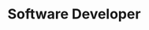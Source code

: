 ---
company: Signs23
title: Software Developer
type: Part Time
order_id: 3
startDate: 03/12/2014
endDate: 25/02/2015
description: Developed an administration system with Laravel for daily use with limited access for partners and customers to check on projects related to their own businesses.
---